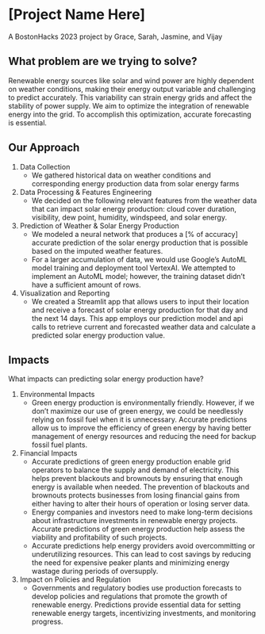 # [Project Name Here] 
A BostonHacks 2023 project by Grace, Sarah, Jasmine, and Vijay

## What problem are we trying to solve?
Renewable energy sources like solar and wind power are highly dependent on weather conditions, making their energy output variable and challenging to predict accurately. This variability can strain energy grids and affect the stability of power supply. We aim to optimize the integration of renewable energy into the grid. To accomplish this optimization, accurate forecasting is essential. 
## Our Approach
1. Data Collection
    - We gathered historical data on weather conditions and corresponding energy production data from solar energy farms
1. Data Processing & Features Engineering
    - We decided on the following relevant features from the weather data that can impact solar energy production:  cloud cover duration, visibility, dew point, humidity, windspeed, and solar energy.
1. Prediction of Weather & Solar Energy Production
    - We modeled a neural network that produces a [% of accuracy] accurate prediction of the solar energy production that is possible based on the imputed weather features.
    - For a larger accumulation of data, we would use Google’s AutoML model training and deployment tool VertexAI. We attempted to implement an AutoML model; however, the training dataset didn’t have a sufficient amount of rows.
1. Visualization and Reporting
    - We created a Streamlit app that allows users to input their location and receive a forecast of solar energy production for that day and the next 14 days. This app employs our prediction model and api calls to retrieve current and forecasted weather data and calculate a predicted solar energy production value.
## Impacts
What impacts can predicting solar energy production have?
1. Environmental Impacts
   - Green energy production is environmentally friendly. However, if we don’t maximize our use of green energy, we could be needlessly relying on fossil fuel when it is unnecessary. Accurate predictions allow us to improve the efficiency of green energy  by having better management of energy resources and reducing the need for backup fossil fuel plants.
2. Financial Impacts
   - Accurate predictions of green energy production enable grid operators to balance the supply and demand of electricity. This helps prevent blackouts and brownouts by ensuring that enough energy is available when needed. The prevention of blackouts and brownouts protects businesses from losing financial gains from either having to alter their hours of operation or losing server data.
    - Energy companies and investors need to make long-term decisions about infrastructure investments in renewable energy projects. Accurate predictions of green energy production help assess the viability and profitability of such projects.
    - Accurate predictions help energy providers avoid overcommitting or underutilizing resources. This can lead to cost savings by reducing the need for expensive peaker plants and minimizing energy wastage during periods of oversupply.
3. Impact on Policies and Regulation
   - Governments and regulatory bodies use production forecasts to develop policies and regulations that promote the growth of renewable energy. Predictions provide essential data for setting renewable energy targets, incentivizing investments, and monitoring progress.

